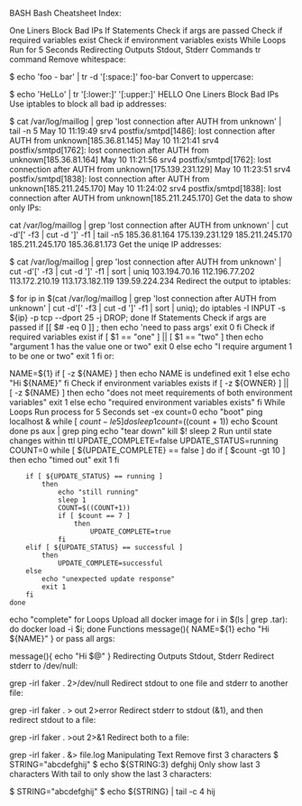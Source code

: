 BASH
Bash Cheatsheet Index:

One Liners
Block Bad IPs
If Statements
Check if args are passed
Check if required variables exist
Check if environment variables exists
While Loops
Run for 5 Seconds
Redirecting Outputs
Stdout, Stderr
Commands
tr command
Remove whitespace:

$ echo 'foo - bar' | tr -d '[:space:]'
foo-bar
Convert to uppercase:

$ echo 'HeLLo' | tr '[:lower:]' '[:upper:]'
HELLO
One Liners
Block Bad IPs
Use iptables to block all bad ip addresses:

$ cat /var/log/maillog | grep 'lost connection after AUTH from unknown' | tail -n 5
May 10 11:19:49 srv4 postfix/smtpd[1486]: lost connection after AUTH from unknown[185.36.81.145]
May 10 11:21:41 srv4 postfix/smtpd[1762]: lost connection after AUTH from unknown[185.36.81.164]
May 10 11:21:56 srv4 postfix/smtpd[1762]: lost connection after AUTH from unknown[175.139.231.129]
May 10 11:23:51 srv4 postfix/smtpd[1838]: lost connection after AUTH from unknown[185.211.245.170]
May 10 11:24:02 srv4 postfix/smtpd[1838]: lost connection after AUTH from unknown[185.211.245.170]
Get the data to show only IPs:

cat /var/log/maillog | grep 'lost connection after AUTH from unknown' | cut -d'[' -f3 | cut -d ']' -f1 | tail -n5
185.36.81.164
175.139.231.129
185.211.245.170
185.211.245.170
185.36.81.173
Get the uniqe IP addresses:

$ cat /var/log/maillog | grep 'lost connection after AUTH from unknown' | cut -d'[' -f3 | cut -d ']' -f1 | sort | uniq
103.194.70.16
112.196.77.202
113.172.210.19
113.173.182.119
139.59.224.234
Redirect the output to iptables:

$ for ip in $(cat /var/log/maillog | grep 'lost connection after AUTH from unknown' | cut -d'[' -f3 | cut -d ']' -f1 | sort | uniq); do iptables -I INPUT -s ${ip} -p tcp --dport 25 -j DROP; done
If Statements
Check if args are passed
if [[ $# -eq 0 ]] ; then
    echo 'need to pass args'
    exit 0
fi
Check if required variables exist
if [ $1 == "one" ] || [ $1 == "two" ]
then
  echo "argument 1 has the value one or two"
  exit 0
else
  echo "I require argument 1 to be one or two"
  exit 1
fi
or:

NAME=${1}
if [ -z ${NAME} ]
  then
    echo NAME is undefined
    exit 1
  else
    echo "Hi ${NAME}"
fi
Check if environment variables exists
if [ -z ${OWNER} ] || [ -z ${NAME} ]
then
  echo "does not meet requirements of both environment variables"
  exit 1
else
  echo "required environment variables exists"
fi
While Loops
Run process for 5 Seconds
set -ex
count=0
echo "boot"
ping localhost &
while [ $count -le 5 ]
  do
    sleep 1
    count=$((count + 1))
    echo $count
  done
ps aux | grep ping
echo "tear down"
kill $!
sleep 2
Run until state changes within ttl
UPDATE_COMPLETE=false
UPDATE_STATUS=running
COUNT=0
while [ ${UPDATE_COMPLETE} == false ]
    do
        if [ $count -gt 10 ]
            then
                echo "timed out"
                exit 1
        fi

        if [ ${UPDATE_STATUS} == running ] 
            then
                echo "still running"
                sleep 1
                COUNT=$((COUNT+1))
                if [ $count == 7 ]
                    then
                        UPDATE_COMPLETE=true
                fi
        elif [ ${UPDATE_STATUS} == successful ]
            then
                UPDATE_COMPLETE=successful
        else
            echo "unexpected update response"
            exit 1
        fi
    done
echo "complete"
for Loops
Upload all docker image
for i in $(ls | grep .tar): do
  docker load -i $i;
done
Functions
message(){
    NAME=${1}
    echo "Hi ${NAME}"
}
or pass all args:

message(){
    echo "Hi $@"
}
Redirecting Outputs
Stdout, Stderr
Redirect stderr to /dev/null:

grep -irl faker . 2>/dev/null
Redirect stdout to one file and stderr to another file:

grep -irl faker . > out 2>error
Redirect stderr to stdout (&1), and then redirect stdout to a file:

grep -irl faker . >out 2>&1
Redirect both to a file:

grep -irl faker . &> file.log
Manipulating Text
Remove first 3 characters
$ STRING="abcdefghij"
$ echo ${STRING:3}
defghij
Only show last 3 characters
With tail to only show the last 3 characters:

$ STRING="abcdefghij"
$ echo ${STRING} | tail -c 4
hij
